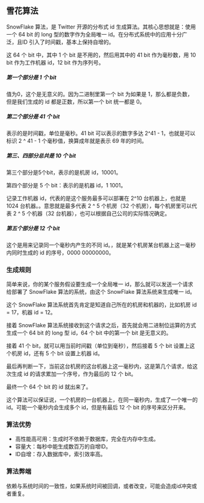 ## 雪花算法

SnowFlake 算法，是 Twitter 开源的分布式 id 生成算法。其核心思想就是：使用一个 64 bit 的 long 型的数字作为全局唯一 id。在分布式系统中的应用十分广泛，且ID 引入了时间戳，基本上保持自增的。

这 64 个 bit 中，其中 1 个 bit 是不用的，然后用其中的 41 bit 作为毫秒数，用 10 bit 作为工作机器 id，12 bit 作为序列号。

##### 第一个部分是 1 个 bit

值为0，这个是无意义的。因为二进制里第一个 bit 为如果是 1，那么都是负数，但是我们生成的 id 都是正数，所以第一个 bit 统一都是 0。

##### 第二个部分是 41 个 bit

表示的是时间戳，单位是毫秒。41 bit 可以表示的数字多达 2^41 - 1，也就是可以标识 2 ^ 41 - 1 个毫秒值，换算成年就是表示 69 年的时间。

##### 第三、四部分总共是 10 个 bit

第三个部分是5个bit，表示的是机房 id，10001。

第四个部分是 5 个 bit：表示的是机器 id，1 1001。

记录工作机器 id，代表的是这个服务最多可以部署在 2^10 台机器上，也就是 1024 台机器。。意思就是最多代表 2 ^ 5 个机房（32 个机房），每个机房里可以代表 2 ^ 5 个机器（32 台机器），也可以根据自己公司的实际情况确定。

##### 第五个部分是 12 个 bit

这个是用来记录同一个毫秒内产生的不同 id。，就是某个机房某台机器上这一毫秒内同时生成的 id 的序号，0000 00000000。

### 生成规则

简单来说，你的某个服务假设要生成一个全局唯一 id，那么就可以发送一个请求给部署了 SnowFlake 算法的系统，由这个 SnowFlake 算法系统来生成唯一 id。

这个 SnowFlake 算法系统首先肯定是知道自己所在的机房和机器的，比如机房 id = 17，机器 id = 12。

接着 SnowFlake 算法系统接收到这个请求之后，首先就会用二进制位运算的方式生成一个 64 bit 的 long 型 id，64 个 bit 中的第一个 bit 是无意义的。

接着 41 个 bit，就可以用当前时间戳（单位到毫秒），然后接着 5 个 bit 设置上这个机房 id，还有 5 个 bit 设置上机器 id。

最后再判断一下，当前这台机房的这台机器上这一毫秒内，这是第几个请求，给这次生成 id 的请求累加一个序号，作为最后的 12 个 bit。

最终一个 64 个 bit 的 id 就出来了。

这个算法可以保证说，一个机房的一台机器上，在同一毫秒内，生成了一个唯一的 id。可能一个毫秒内会生成多个 id，但是有最后 12 个 bit 的序号来区分开来。

### 算法优势

- 高性能高可用：生成时不依赖于数据库，完全在内存中生成。
- 容量大：每秒中能生成数百万的自增ID。
- ID自增：存入数据库中，索引效率高。

### 算法弊端

依赖与系统时间的一致性，如果系统时间被回调，或者改变，可能会造成id冲突或者重复。

